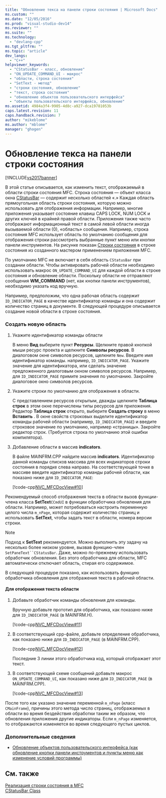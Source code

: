 ```yaml
---
title: "Обновление текса на панели строки состояния | Microsoft Docs"
ms.custom: ""
ms.date: "12/05/2016"
ms.prod: "visual-studio-dev14"
ms.reviewer: ""
ms.suite: ""
ms.technology: 
  - "devlang-cpp"
ms.tgt_pltfrm: ""
ms.topic: "article"
dev_langs: 
  - "C++"
helpviewer_keywords: 
  - "CStatusBar - класс, обновление"
  - "ON_UPDATE_COMMAND_UI - макрос"
  - "области, строка состояния"
  - "SetText - метод"
  - "строки состояния, обновление"
  - "текст, строка состояния"
  - "обновление объектов пользовательского интерфейса"
  - "объекты пользовательского интерфейса, обновление"
ms.assetid: 4984a3f4-9905-4d8c-a927-dca19781053b
caps.latest.revision: 11
caps.handback.revision: 7
author: "mikeblome"
ms.author: "mblome"
manager: "ghogen"
---
```

# Обновление текса на панели строки состояния
[!INCLUDE[vs2017banner](../assembler/inline/includes/vs2017banner.md)]

В этой статье описывается, как изменить текст, отображаемый в области строки состояния MFC.  Строка состояния — объект класса окна [CStatusBar](../mfc/reference/cstatusbar-class.md) — содержит несколько областей «.» Каждая область прямоугольная область строки состояния, которую можно использовать для отображения информации.  Например, многие приложения указывает состояние клавиш CAPS LOCK, NUM LOCK и других ключей в крайней правой области.  Приложения также часто отображают информационный текст в самой левой области иногда вызываемой области \(0\), «область» сообщения. Например, строка состояния MFC использует область по умолчанию сообщения для отображения строки рассмотреть выбранные пункт меню или кнопки панели инструментов.  На рисунке показан [Строки состояния](../mfc/status-bar-implementation-in-mfc.md) в строке состояния из созданного мастером применением приложения MFC.  
  
 По умолчанию MFC не включает в себя область `CStatusBar` при создании области.  Чтобы активировать рабочей области необходимо использовать макрос `ON_UPDATE_COMMAND_UI` для каждой области в строке состояния и обновление области.  Поскольку области не отправляют сообщения **WM\_COMMAND** \(нет, как кнопки панели инструментов\), необходимо указать код вручную.  
  
 Например, предположим, что одна рабочая область содержит `ID_INDICATOR_PAGE` в качестве идентификатор команды и она содержит количество страниц в документе.  В следующей процедуре описывается создание новой области в строке состояния.  
  
### Создать новую область  
  
1.  Укажите идентификатор команды области  
  
     В меню **Вид**  выберите пункт **Ресурсы**.  Щелкните правой кнопкой мыши ресурс проекта и щелкните **Символы ресурсов**.  В диалоговом окне символов ресурсов, щелкните `New`.  Введите имя идентификатор команды. например, `ID_INDICATOR_PAGE`.  Укажите значение для идентификатора, или сделать значение предложенного диалоговым окном символов ресурсов.  Например, для `ID_INDICATOR_PAGE` примите значения по умолчанию.  Закройте диалоговое окно символов ресурсов.  
  
2.  Укажите строки по умолчанию для отображения в области.  
  
     С представлением ресурсов открытым, дважды щелкните **Таблица строк** в этом окне перечислены типы ресурсов для приложения.  Редактор **Таблица строк** открыто, выберите **Создать строку** в меню **Вставить** .  В окне свойств строковых выделите идентификатор команды рабочей области \(например, `ID_INDICATOR_PAGE`\) и введите строковое значение по умолчанию, например «страницы».  Закройте редактор строк. \(Требуется строка по умолчанию этой ошибки компилятора\).  
  
3.  Добавление области в массив **indicators**.  
  
     В файле MAINFRM.CPP найдите массив **indicators**.  Идентификатор данной команды списков массива для всех индикаторов строки состояния в порядке слева направо.  На соответствующей точке в массиве введите идентификатор команды рабочей области, как показано ниже для `ID_INDICATOR_PAGE`:  
  
     [!code-cpp[NVC_MFCDocView#10](../mfc/codesnippet/CPP/updating-the-text-of-a-status-bar-pane_1.cpp)]  
  
 Рекомендуемый способ отображения текста в области вызов функции\-члена класса **SetText**`CCmdUI` в функции обработчика обновления для области.  Например, может потребоваться настроить переменную целого числа `m_nPage`, которая содержит количество страниц и использовать **SetText**, чтобы задать текст в области, номера версии строки.  
  
> [!NOTE]
>  Подход к **SetText** рекомендуется.  Можно выполнить эту задачу на несколько более низком уровне, вызвав функцию\-член `SetPaneText``CStatusBar`.  Даже, можно по\-прежнему использовать обработчик обновления.  Без этого обработчика для области, MFC автоматически отключает область, стирая его содержимое.  
  
 В следующей процедуре показано, как использовать функцию обработчика обновления для отображения текста в рабочей области.  
  
#### Для отображения текста области  
  
1.  Добавьте обработчик команды обновления для команды.  
  
     Вручную добавьте прототип для обработчика, как показано ниже для `ID_INDICATOR_PAGE` \(в MAINFRM.H\).  
  
     [!code-cpp[NVC_MFCDocView#11](../mfc/codesnippet/CPP/updating-the-text-of-a-status-bar-pane_2.h)]  
  
2.  В соответствующий cpp\-файле, добавьте определение обработчика, как показано ниже для `ID_INDICATOR_PAGE` \(в MAINFRM.CPP\).  
  
     [!code-cpp[NVC_MFCDocView#12](../mfc/codesnippet/CPP/updating-the-text-of-a-status-bar-pane_3.cpp)]  
  
     Последние 3 линии этого обработчика код, который отображает этот текст.  
  
3.  В соответствующей схеме сообщений добавьте макрос `ON_UPDATE_COMMAND_UI`, как показано ниже для `ID_INDICATOR_PAGE` \(в MAINFRM.CPP\).  
  
     [!code-cpp[NVC_MFCDocView#13](../mfc/codesnippet/CPP/updating-the-text-of-a-status-bar-pane_4.cpp)]  
  
 После того как указано значение переменной `m_nPage` \(класс `CMainFrame`\), причины этого метода число страниц, отображаемых в области во время бездействия обработки таким же образом, что обновления приложения другие индикаторы.  Если `m_nPage` изменяется, то отображаются изменяется во время следующего пустых циклов.  
  
### Дополнительные сведения  
  
-   [Обновление объектов пользовательского интерфейса \(как обновление кнопки панели инструментов и пункты меню как изменение условий программы\)](../mfc/how-to-update-user-interface-objects.md)  
  
## См. также  
 [Реализация строки состояния в MFC](../mfc/status-bar-implementation-in-mfc.md)   
 [CStatusBar Class](../mfc/reference/cstatusbar-class.md)